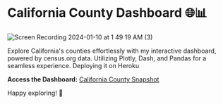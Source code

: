 # California County Dashboard 🌐📊
![Screen Recording 2024-01-10 at 1 49 19 AM (3)](https://github.com/ayumu0622/CA-County-Stats-Dashboard/assets/67722808/7db895b7-1b0e-49f5-a9a6-b4f866ad82db)


Explore California's counties effortlessly with my interactive dashboard, powered by census.org data. Utilizing Plotly, Dash, and Pandas for a seamless experience. Deploying it on Heroku

**Access the Dashboard:** [California County Snapshot](https://caldashapp-eb54d839ad3e.herokuapp.com/)

Happy exploring! 🚀
